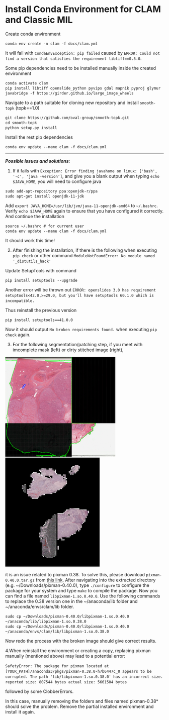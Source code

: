 Install Conda Environment for CLAM and Classic MIL
===========

Create conda environment
```shell
conda env create -n clam -f docs/clam.yml
```
It will fail with `CondaEnvException: pip failed` caused by `ERROR: Could not find a version that satisfies the requirement libtiff==0.5.0`.


Some pip dependencies need to be installed manually inside the created environment
```shell
conda activate clam
pip install libtiff openslide_python pyvips gdal mapnik pyproj glymur javabridge -f https://girder.github.io/large_image_wheels
```


Navigate to a path suitable for cloning new repository and install `smooth-topk` (topk==1.0)
```shell
git clone https://github.com/oval-group/smooth-topk.git
cd smooth-topk
python setup.py install
```


Install the rest pip dependencies
```shell
conda env update --name clam -f docs/clam.yml
```

***
***Possible issues and solutions:***
1. If it fails with `Exception: Error finding javahome on linux: ['bash', '-c', 'java -version']`, and give you a blank output when typing `echo $JAVA_HOME`, you will need to configure java
```shell
sudo add-apt-repository ppa:openjdk-r/ppa
sudo apt-get install openjdk-11-jdk
```
Add `export JAVA_HOME=/usr/lib/jvm/java-11-openjdk-amd64` to `~/.bashrc`. Verify `echo $JAVA_HOME` again to ensure that you have configured it correctly. And continue the installation
```shell
source ~/.bashrc # for current user
conda env update --name clam -f docs/clam.yml
```


It should work this time!


2. After finishing the installation, if there is the following when executing `pip check` or other command
`ModuleNotFoundError: No module named '_distutils_hack'`

Update SetupTools with command
```shell
pip install setuptools --upgrade
```

Another error will be thrown out
`ERROR: openslides 3.0 has requirement setuptools<42.0,>=29.0, but you'll have setuptools 60.1.0 which is incompatible.`

Thus reinstall the previous version
```shell
pip install setuptools==41.0.0
```

Now it should output `No broken requirements found.` when executing `pip check` again.

3. For the following segmentation/patching step, if you meet with imcomplete mask (left) or dirty stitched image (right), 

<img src="../docs/incomplete_mask_AAVV.png" width="350px" align="below" />    <img src="../docs/dirty_stitched_A95S.jpg" width="300px" align="below" />

it is an issue related to pixman 0.38. To solve this, please download `pixman-0.40.0.tar.gz` from [this link](https://www.cairographics.org/releases/). After navigating into the extracted directory (e.g. ~/Downloads/pixman-0.40.0), type `./configure` to configure the package for your system and type `make` to compile the package. Now you can find a file named `libpixman-1.so.0.40.0`. Use the following commands to replace the 0.38 version one in the ~/anaconda/lib folder and ~/anaconda/envs/clam/lib folder.
```shell
sudo cp ~/Downloads/pixman-0.40.0/libpixman-1.so.0.40.0 ~/anaconda/lib/libpixman-1.so.0.38.0
sudo cp ~/Downloads/pixman-0.40.0/libpixman-1.so.0.40.0 ~/anaconda/envs/clam/lib/libpixman-1.so.0.38.0
```

Now redo the process with the broken image should give correct results.

4.When reinstall the environment or creating a copy, replacing pixman manually (mentioned above) may lead to a potential error:

`
SafetyError: The package for pixman located at [YOUR_PATH]/anaconda3/pkgs/pixman-0.38.0-h7b6447c_0
appears to be corrupted. The path 'lib/libpixman-1.so.0.38.0'
has an incorrect size.
  reported size: 807544 bytes
  actual size: 5661504 bytes
`

followed by some ClobberErrors. 

In this case, manually removing the folders and files named pixman-0.38* should solve the problem. Remove the partial installed environment and install it again.

